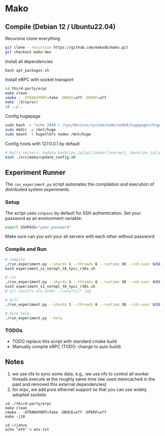 # Mako

## Compile (Debian 12 / Ubuntu22.04)

Recursive clone everything 

```bash
git clone --recursive https://github.com/makodb/mako.git
git checkout mako-dev
```

Install all dependencies

```
bash apt_packages.sh
```

Install eRPC with socket transport
```bash
cd third-party/erpc
make clean
cmake . -DTRANSPORT=fake -DROCE=off -DPERF=off
make -j$(nproc)
cd ../..
```

Config hugepage
```bash
sudo bash -c "echo 2048 > /sys/devices/system/node/node0/hugepages/hugepages-2048kB/nr_hugepages"
sudo mkdir -p /mnt/huge
sudo mount -t hugetlbfs nodev /mnt/huge
```

Config hosts with 127.0.0.1 by default
```bash
# Multi-servers: Update bash/ips_{p1|p2|leader|learner}, bash/ips_{p1|p2|leader|learner}.pub, n_partitions 
bash ./src/mako/update_config.sh 
```

## Experiment Runner

The `run_experiment.py` script automates the compilation and execution of distributed system experiments.

### Setup

The script uses `sshpass` by default for SSH authentication. Set your password as an environment variable:

```bash
export SSHPASS="your_password"
```

Make sure can you ssh your all servers with each other without password

### Compile and Run

```bash
# compile
./run_experiment.py --shards 1 --threads 6 --runtime 30 --ssh-user $USER --dry-run --only-compile
bash experiment_s1_norepl_t6_tpcc_r30s.sh

# run
./run_experiment.py --shards 1 --threads 6 --runtime 30 --ssh-user $USER --dry-run --skip-compile
bash experiment_s1_norepl_t6_tpcc_r30s.sh
# all results are under ./results/*.log

# kill
./run_experiment.py --shards 1 --threads 6 --runtime 30 --ssh-user $USER --cleanup-only

# more help
./run_experiment.py --help
```

### TODOs
 - TODO replace this script with standard cmake build
 - Manually compile eRPC (TODO: change to auto build)


## Notes
1. we use nfs to sync some data, e.g., we use nfs to control all worker threads execute at the roughly same time (we used memcached in the past and removed this external dependencies)
2. for erpc, we add pure ethernet support so that you can use widely adopted sockets
```
cd ./third-party/erpc
make clean
cmake . -DTRANSPORT=fake -DROCE=off -DPERF=off
make -j10

cd ~/janus
echo "eth" > env.txt
```

